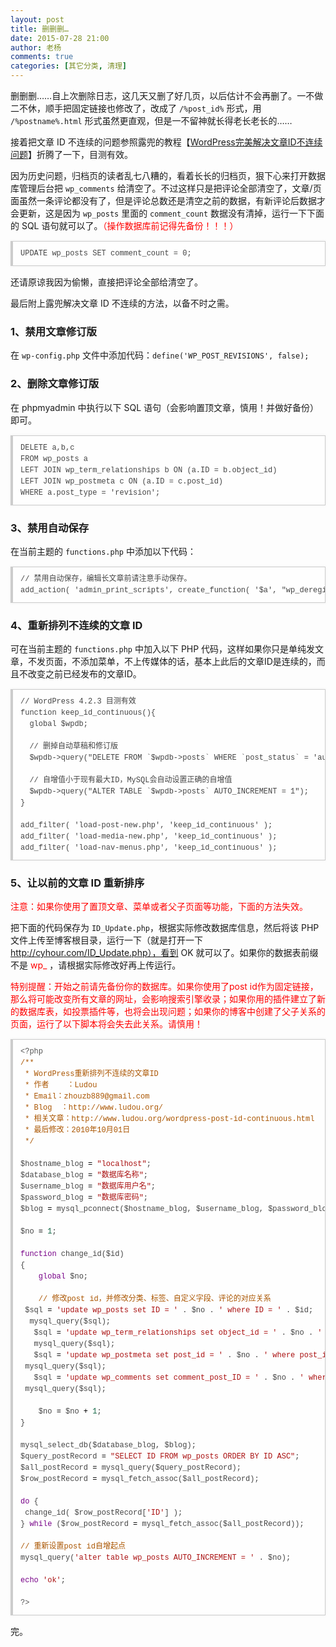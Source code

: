 ```yaml
---
layout: post
title: 删删删…
date: 2015-07-28 21:00
author: 老杨
comments: true
categories: [其它分类, 清理]
---
```

删删删……自上次删除日志，这几天又删了好几页，以后估计不会再删了。一不做二不休，顺手把固定链接也修改了，改成了 <code>/%post_id%</code> 形式，用 <code>/%postname%.html</code> 形式虽然更直观，但是一不留神就长得老长老长的……
<!--more-->
接着把文章 ID 不连续的问题参照露兜的教程【<a href="http://www.ludou.org/wordpress-post-id-continuous.html" target="_blank" rel="nofollow">WordPress完美解决文章ID不连续问题</a>】折腾了一下，目测有效。

因为历史问题，归档页的读者乱七八糟的，看着长长的归档页，狠下心来打开数据库管理后台把 <code>wp_comments</code> 给清空了。不过这样只是把评论全部清空了，文章/页面虽然一条评论都没有了，但是评论总数还是清空之前的数据，有新评论后数据才会更新，这是因为 <code>wp_posts</code> 里面的 <code>comment_count</code> 数据没有清掉，运行一下下面的 SQL 语句就可以了。<span style = "color:red;">（操作数据库前记得先备份！！！）</span>

<pre style="margin:15px 0;font:100 12px/18px monaco, andale mono, courier new;padding:10px 12px;border:#ccc 1px solid;border-left-width:4px;background-color:#fefefe;box-shadow:0 0 4px #eee;word-break:break-all;word-wrap:break-word;color:#444">UPDATE wp_posts SET comment_count = 0;</pre>

还请原谅我因为偷懒，直接把评论全部给清空了。

最后附上露兜解决文章 ID 不连续的方法，以备不时之需。

<h3>1、禁用文章修订版</h3>

在 <code>wp-config.php</code> 文件中添加代码：<code>define('WP_POST_REVISIONS', false);</code>

<h3>2、删除文章修订版</h3>

在 phpmyadmin 中执行以下 SQL 语句（会影响置顶文章，慎用！并做好备份）即可。

<pre style="margin:15px 0;font:100 12px/18px monaco, andale mono, courier new;padding:10px 12px;border:#ccc 1px solid;border-left-width:4px;background-color:#fefefe;box-shadow:0 0 4px #eee;word-break:break-all;word-wrap:break-word;color:#444">DELETE a,b,c<br>FROM wp_posts a<br>LEFT JOIN wp_term_relationships b ON (a.ID = b.object_id)<br>LEFT JOIN wp_postmeta c ON (a.ID = c.post_id)<br>WHERE a.post_type = 'revision';</pre>

<h3>3、禁用自动保存</h3>

在当前主题的 <code>functions.php</code> 中添加以下代码：

<pre style="margin:15px 0;font:100 12px/18px monaco, andale mono, courier new;padding:10px 12px;border:#ccc 1px solid;border-left-width:4px;background-color:#fefefe;box-shadow:0 0 4px #eee;word-break:break-all;word-wrap:break-word;color:#444">// 禁用自动保存，编辑长文章前请注意手动保存。<br>add_action( 'admin_print_scripts', create_function( '$a', "wp_deregister_script('autosave');" ) );</pre>

<h3>4、重新排列不连续的文章 ID</h3>

可在当前主题的 <code>functions.php</code> 中加入以下 PHP 代码，这样如果你只是单纯发文章，不发页面，不添加菜单，不上传媒体的话，基本上此后的文章ID是连续的，而且不改变之前已经发布的文章ID。

<pre style="margin:15px 0;font:100 12px/18px monaco, andale mono, courier new;padding:10px 12px;border:#ccc 1px solid;border-left-width:4px;background-color:#fefefe;box-shadow:0 0 4px #eee;word-break:break-all;word-wrap:break-word;color:#444">// WordPress 4.2.3 目测有效<br>function keep_id_continuous(){<br>  global $wpdb;<br><br>  // 删掉自动草稿和修订版<br>  $wpdb-&gt;query("DELETE FROM `$wpdb-&gt;posts` WHERE `post_status` = 'auto-draft' OR `post_type` = 'revision'");<br><br>  // 自增值小于现有最大ID，MySQL会自动设置正确的自增值<br>  $wpdb-&gt;query("ALTER TABLE `$wpdb-&gt;posts` AUTO_INCREMENT = 1");  <br>}<br><br>add_filter( 'load-post-new.php', 'keep_id_continuous' );<br>add_filter( 'load-media-new.php', 'keep_id_continuous' );<br>add_filter( 'load-nav-menus.php', 'keep_id_continuous' );</pre>

<h3>5、让以前的文章 ID 重新排序</h3>

<span style = "color:red;">注意：如果你使用了置顶文章、菜单或者父子页面等功能，下面的方法失效。</span>

把下面的代码保存为 <code>ID_Update.php</code>，根据实际修改数据库信息，然后将该 PHP 文件上传至博客根目录，运行一下（就是打开一下 http://cyhour.com/ID_Update.php），看到 OK 就可以了。如果你的数据表前缀不是 <span style = "color:red;">wp_</span> ，请根据实际修改好再上传运行。

<span style = "color:red;">特别提醒：开始之前请先备份你的数据库。如果你使用了post id作为固定链接，那么将可能改变所有文章的网址，会影响搜索引擎收录；如果你用的插件建立了新的数据库表，如投票插件等，也将会出现问题；如果你的博客中创建了父子关系的页面，运行了以下脚本将会失去此关系。请慎用！</span>

<pre style="margin:15px 0;font:100 12px/18px monaco, andale mono, courier new;padding:10px 12px;border:#ccc 1px solid;border-left-width:4px;background-color:#fefefe;box-shadow:0 0 4px #eee;word-break:break-all;word-wrap:break-word;color:#444"><span style="color:#555">&lt;?php</span><br><span style="color:#a50">/**</span><br> <span style="color:#a50">* WordPress重新排列不连续的文章ID</span><br> <span style="color:#a50">* 作者	：Ludou </span><br> <span style="color:#a50">* Email：zhouzb889@gmail.com</span><br> <span style="color:#a50">* Blog	：http://www.ludou.org/</span><br> <span style="color:#a50">* 相关文章：http://www.ludou.org/wordpress-post-id-continuous.html</span><br> <span style="color:#a50">* 最后修改：2010年10月01日</span><br> <span style="color:#a50">*/</span><br><br><span style="color:#000-2">$hostname_blog</span> <span style="color:#000">=</span> <span style="color:#a11">"localhost"</span>;<br><span style="color:#000-2">$database_blog</span> <span style="color:#000">=</span> <span style="color:#a11">"数据库名称"</span>;<br><span style="color:#000-2">$username_blog</span> <span style="color:#000">=</span> <span style="color:#a11">"数据库用户名"</span>;<br><span style="color:#000-2">$password_blog</span> <span style="color:#000">=</span> <span style="color:#a11">"数据库密码"</span>;<br><span style="color:#000-2">$blog</span> <span style="color:#000">=</span> <span style="color:#@cm-word">mysql_pconnect</span>(<span style="color:#000-2">$hostname_blog</span>, <span style="color:#000-2">$username_blog</span>, <span style="color:#000-2">$password_blog</span>) <span style="color:#708">or</span> <span style="color:#@cm-word">trigger_error</span>(<span style="color:#@cm-word">mysql_error</span>(),<span style="color:#@cm-word">E_USER_ERROR</span>); <br><br><span style="color:#000-2">$no</span> <span style="color:#000">=</span> <span style="color:#164">1</span>;<br><br><span style="color:#708">function</span> <span style="color:#@cm-word">change_id</span>(<span style="color:#000-2">$id</span>)<br>{<br>	<span style="color:#708">global</span> <span style="color:#000-2">$no</span>; <br>	<br>	<span style="color:#a50">// 修改post id，并修改分类、标签、自定义字段、评论的对应关系</span><br>	<span style="color:#000-2">$sql</span> <span style="color:#000">=</span> <span style="color:#a11">'update wp_posts set ID = '</span> . <span style="color:#000-2">$no</span> . <span style="color:#a11">' where ID = '</span> . <span style="color:#000-2">$id</span>;<br>	<span style="color:#@cm-word">mysql_query</span>(<span style="color:#000-2">$sql</span>);<br>	<span style="color:#000-2">$sql</span> <span style="color:#000">=</span> <span style="color:#a11">'update wp_term_relationships set object_id = '</span> . <span style="color:#000-2">$no</span> . <span style="color:#a11">' where object_id = '</span> . <span style="color:#000-2">$id</span>;<br>	<span style="color:#@cm-word">mysql_query</span>(<span style="color:#000-2">$sql</span>);<br>	<span style="color:#000-2">$sql</span> <span style="color:#000">=</span> <span style="color:#a11">'update wp_postmeta set post_id = '</span> . <span style="color:#000-2">$no</span> . <span style="color:#a11">' where post_id = '</span> . <span style="color:#000-2">$id</span>;<br>	<span style="color:#@cm-word">mysql_query</span>(<span style="color:#000-2">$sql</span>);<br>	<span style="color:#000-2">$sql</span> <span style="color:#000">=</span> <span style="color:#a11">'update wp_comments set comment_post_ID = '</span> . <span style="color:#000-2">$no</span> . <span style="color:#a11">' where comment_post_ID = '</span> . <span style="color:#000-2">$id</span>;<br>	<span style="color:#@cm-word">mysql_query</span>(<span style="color:#000-2">$sql</span>);<br>	<br>	<span style="color:#000-2">$no</span> <span style="color:#000">=</span> <span style="color:#000-2">$no</span> <span style="color:#000">+</span> <span style="color:#164">1</span>;<br>}<br><br><span style="color:#@cm-word">mysql_select_db</span>(<span style="color:#000-2">$database_blog</span>, <span style="color:#000-2">$blog</span>);<br><span style="color:#000-2">$query_postRecord</span> <span style="color:#000">=</span> <span style="color:#a11">"SELECT ID FROM wp_posts ORDER BY ID ASC"</span>;<br><span style="color:#000-2">$all_postRecord</span> <span style="color:#000">=</span> <span style="color:#@cm-word">mysql_query</span>(<span style="color:#000-2">$query_postRecord</span>);<br><span style="color:#000-2">$row_postRecord</span> <span style="color:#000">=</span> <span style="color:#@cm-word">mysql_fetch_assoc</span>(<span style="color:#000-2">$all_postRecord</span>);<br><br><span style="color:#708">do</span> {<br>	<span style="color:#@cm-word">change_id</span>( <span style="color:#000-2">$row_postRecord</span>[<span style="color:#a11">'ID'</span>] );	<br>} <span style="color:#708">while</span> (<span style="color:#000-2">$row_postRecord</span> <span style="color:#000">=</span> <span style="color:#@cm-word">mysql_fetch_assoc</span>(<span style="color:#000-2">$all_postRecord</span>));<br><br><span style="color:#a50">// 重新设置post id自增起点</span><br><span style="color:#@cm-word">mysql_query</span>(<span style="color:#a11">'alter table wp_posts AUTO_INCREMENT = '</span> . <span style="color:#000-2">$no</span>);<br><br><span style="color:#708">echo</span> <span style="color:#a11">'ok'</span>;<br><br><span style="color:#555">?&gt;</span></pre>

完。
